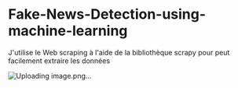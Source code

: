 # Fake-News-Detection-using-machine-learning

J'utilise le Web scraping à l'aide de la bibliothèque scrapy pour peut facilement extraire les données 

![Uploading image.png…]()




